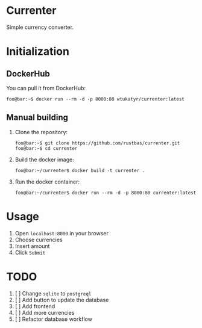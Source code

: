 # Currenter

Simple currency converter.

# Initialization

## DockerHub

You can pull it from DockerHub:
```console
foo@bar:~$ docker run --rm -d -p 8000:80 wtukatyr/currenter:latest
```

## Manual building

1. Clone the repository:
    ```console
    foo@bar:~$ git clone https://github.com/rustbas/currenter.git
    foo@bar:~$ cd currenter
    ```
2. Build the docker image:
    ```console
    foo@bar:~/currenter$ docker build -t currenter .
    ```
3. Run the docker container:
    ```console
    foo@bar:~/currenter$ docker run --rm -d -p 8000:80 currenter:latest
    ```

# Usage

1. Open `localhost:8000` in your browser
2. Choose currencies
3. Insert amount 
4. Click `Submit`

# TODO

1. [ ] Change `sqlite` to `postgreql`
2. [ ] Add button to update the database
3. [ ] Add frontend
4. [ ] Add more currencies
5. [ ] Refactor database workflow
